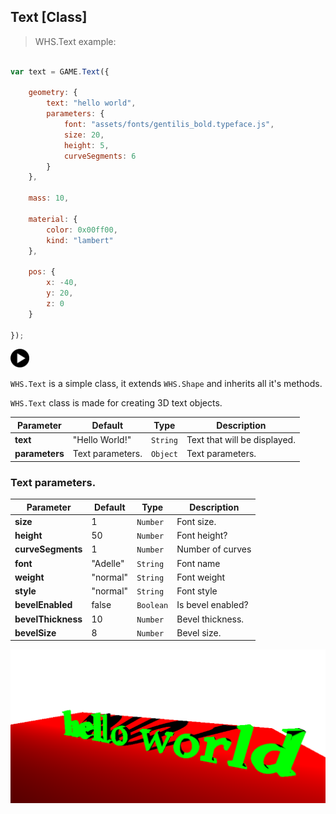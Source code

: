 <h2 class="ws" id="text">Text [Class]</h2>

> WHS.Text example:

```javascript

var text = GAME.Text({

    geometry: {
        text: "hello world",
        parameters: {
            font: "assets/fonts/gentilis_bold.typeface.js",
            size: 20,
            height: 5,
            curveSegments: 6
        }
    },

    mass: 10,

    material: {
        color: 0x00ff00,
        kind: "lambert"
    },

    pos: {
        x: -40,
        y: 20,
        z: 0
    }

});

```

<div id="text_ex" class="example output">
    <div class="splash" onclick="Text_example.start()">
        <img src="images/play.png" width="30" height="30">
    </div>
    <div class="actions">
        <i class="fa fa-pause"></i>
        <i class="fa fa-repeat" onclick="text.mesh.__dirtyPosition = true; text._pos.set(0, 100, 0);"></i>
    </div>
</div>

`WHS.Text` is a simple class, it extends `WHS.Shape` and inherits all it's methods.

`WHS.Text` class is made for creating 3D text objects.

Parameter      |       Default        | Type      | Description |
-------------- | -------------------- | --------- | ----------- |
**text**       | "Hello World!"       | `String`  | Text that will be displayed.
**parameters** | Text parameters.     | `Object`  | Text parameters.

### Text parameters.

Parameter         |       Default        | Type      | Description |
----------------- | -------------------- | --------- | ----------- |
**size**          | 1                    | `Number`  | Font size.
**height**        | 50                   | `Number`  | Font height?
**curveSegments** | 1                    | `Number`  | Number of curves
**font**          | "Adelle"             | `String`  | Font name
**weight**        | "normal"             | `String`  | Font weight
**style**         | "normal"             | `String`  | Font style
**bevelEnabled**  | false                | `Boolean` | Is bevel enabled?
**bevelThickness**| 10                   | `Number`  | Bevel thickness.
**bevelSize**     | 8                    | `Number`  | Bevel size.

<script src="https://gist.github.com/sasha240100/158b43f76862cf606c06.js"></script>

<img src="images/shapes/text.png">